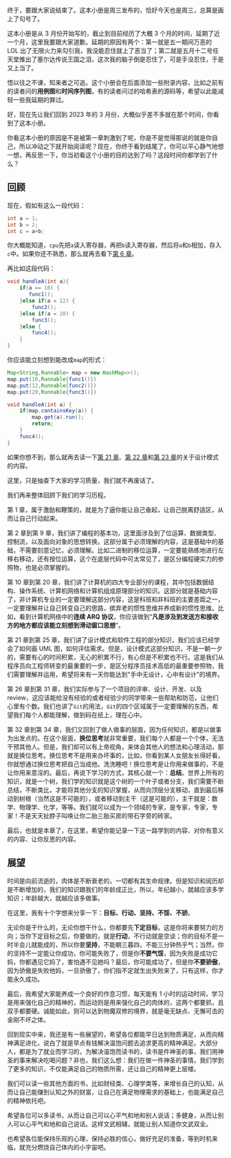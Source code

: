 ﻿终于，要跟大家说结束了。这本小册是周三发布的，恰好今天也是周三，总算是画上了句号了。

这本小册是从 3 月份开始写的，截止到目前经历了大概 3 个月的时间，延期了近一个月，这里我要跟大家道歉。延期的原因有两个：第一就是五一期间万恶的 LOL 出了无限火力来勾引我，我没能忍住就上了恶当了；第二就是五月十二号任天堂推出了塞尔达传说王国之泪，这次我的脑子倒是忍住了，可是手没忍住，于是又上当了。

悟以往之不谏，知来者之可追。这个小册会在后面添加一些附录内容，比如之前有的读者问的**用例图**和**时间序列图**，有的读者问过的哈希表的源码等，希望以此能减轻一些我延期的罪过。

好，现在先让我们回到 2023 年的 3 月份，大概似乎差不多就在那个时间，你看到了这本小册。

你看这本小册的原因是不是被第一章刺激到了呢，你是不是觉得那说的就是你自己，所以冲动之下就开始阅读呢？现在，你终于看到结尾了，你可以平心静气地想一想，再反思一下，你当初看这个小册的目的达到了吗？这段时间你都学到了什么？

## 回顾

现在，假如有这么一段代码：

```java
int a = 1;
int b = 2;
int c = a+b;
```

你大概能知道，`cpu`先把`a`读入寄存器，再把`b`读入寄存器，然后将`a`和`b`相加，存入`c`中。如果你还不熟悉，那么就再去看下[第 6 章](https://juejin.cn/book/7196580339181944872/section/7196589491266519080?utm_source=profile_book)。

再比如这段代码：

```java
void handleA(int a){
    if(a == 10) {
       func1();
    }else if(a = 12) {
        func2();
    }else if(a = 20) {
        func3();
    }else {
        func4();
    } 
}
```

你应该能立刻想到能改成`map`的形式：

```java
Map<String,Runnable> map = new HashMap<>();
map.put(10,Runnable{func1()})
map.put(12,Runnable{func2()})
map.put(20,Runnable{func3()})

void handleA(int a) {
    if(map.containsKey(a)) {
        map.get(a).run();
        return;
    }
    func4();
}
```

如果你想不到，那么就再去读一下[第 21 章](https://juejin.cn/book/7196580339181944872/section/7196591861673230371?utm_source=profile_book)、[第 22 章](https://juejin.cn/book/7196580339181944872/section/7196592051146719272?utm_source=profile_book)和[第 23 章](https://juejin.cn/book/7196580339181944872/section/7196592164002856960?utm_source=profile_book)的关于设计模式的内容。

这里，只是抽查下大家的学习质量，我们就不再废话了。

我们再来整体回顾下我们的学习历程。

第 1 章，属于激励和鞭策的，就是为了逼你能让自己奋起，让自己脱离舒适区，从而让自己行动起来。

第 2 章到第 9 章，我们讲了编程的基本功，这里面涉及到了位运算、数据类型、控制流，以及面向对象的思想转换。这部分属于必须理解的内容，这是基础中的基础，不需要刻意记忆，必须理解。比如二进制的移位运算，一定要能熟练地进行左移右移动，还有按位运算，这个在底层代码中可太常见了，是区分编程硬实力的参照物，也是必须掌握的。

第 10 章到第 20 章，我们讲了计算机的四大专业部分的课程，其中包括数据结构、操作系统、计算机网络和计算机组成原理部分的知识。这部分就是基础内容了，非计算机专业的一定要理解这部分内容，这是科班和非科班的主要差距之一，一定要理解并让自己转变自己的思路，摈弃老的惯性思维并养成新的惯性思维。比如，看到计算机网络中的**连续 ARQ 协议**，你应该做到“**凡是涉及到发送方和接收方的地方都应该能立刻想到滑动窗口思想**”。

第 21 章到第 25 章，我们讲了设计模式和软件工程的部分知识，我们应该已经学会了如何画 UML 图，如何评估需求。但是，设计模式这部分知识，不是一朝一夕的，需要有心的时间积累，无心的积累不行，有心但是不积累也不行。这是我们从程序员向工程师转变的最重要的一步，是区分程序员技术高低的最重要参照物，我们需要理解并运用，希望将来有一天你能达到"手中无设计，心中有设计"的境界。

第 26 章到第 31 章，我们实际参与了一个项目的评审、设计、开发、以及 review，这应该能给没有经验的或者经验少的同学带来一些帮助和防范，让他们心里有个数。我们也讲了`Git`的用法，`Git`的四个区域属于一定要理解的东西，希望我们每个人都能理解，做到码在纸上，理在心中。

第 32 章到第 34 章，我们又回到了做人做事的层面，因为任何知识，都是以做事为出发点的。在这个层面，**换位思考**就非常重要，我们每个人都是一个个体，无法干预其他人。但是，我们却可以有上帝视角，来体会其他人的想法和心理活动，那就是换位思考。换位思考不是用来办坏事的，比如，你看到某人女朋友长得好看，你就想通过换位思考把自己当成他。洗洗睡吧！换位思考是让你用来做事的，不是让你用来意淫的。最后，再说下学习的方式，其核心就一个：**总结**。世界上所有的知识，就是一个树，我们学的知识就是这个树的一个叶子或者分支，我们需要不断总结，不断类比，才能将其他分支的知识掌握，从而向顶层分支移动，直到最后移动到树根（当然这是不可能的），或者移动到主干（这是可能的），主干就是：数学、物理学、化学，等等。我们就可以成为一个领域的专家，是专家，专家，专家！不是天天扯脖子叫唤让你二胎三胎买房的带石字旁的砖家。

最后，也就是本章了，在这里，希望你能记录一下这一路学到的内容、对你有意义的内容、让你反思的内容。



## 展望

时间是向前流逝的，肉体是不断衰老的，一切都有其生命规律。但是知识和阅历却是不断增加的，我们的知识跟我们的年龄成正比，所以，年纪越小，就越应该多学知识；年龄越大，就越应该多做事。

在这里，我有十个字想来分享一下：**目标、行动、坚持、不馁、不骄**。

无论你是干什么的，无论你想干什么，你都要先**下定目标**，这是你将来要努力的方向；当你下定目标之后，你要做的，就是**行动**，不行动就是空谈；你的目标不是一时半会儿就能成的，所以你要**坚持**，不能朝三暮四，不能三分钟热乎气；当然，你的坚持不一定能让你成功，你可能失败了，但是你**不要气馁**，因为失败是成功它妈，你都遇见它妈了，害怕遇不见她吗？最后，你可能成功了，但是你**不要骄傲**，因为骄傲是失败他妈，一旦骄傲了，你们指不定就生出失败来了，只有这样，你才能永久成功。

最后，我希望大家能养成一个良好的作息习惯，每天能有 1 小时的运动时间，学习是用来强化自己的精神的，而运动则是用来强化自己的肉体的，这两个都要抓，且双手都要硬。诚能如此，则可以达到物魔双修的境界，就是毫无缺点、无懈可击的金刚不坏之体。


回到现实中来，我还是有一些展望的，希望各位都能早日达到物质满足，从而向精神满足进化，说白了就是早点有钱解决温饱问题去追求更高的精神满足。大部分人，都是为了就业而学习的，为解决温饱而读书的，读书是件神圣的事，我们用神圣的事来解决吃喝问题？非也，我们这么想：我们在做一件神圣的事情，我们学到了更多的知识，不仅能满足自己的物质所需，还让自己的精神更上层楼。

我们可以读一些其他方面的书，比如财经类、心理学类等，来增长自己的认知，从而让自己能赚到认知之外的财富，让自己在满足物理需求的基础上，也能满足自己的精神依托吧。

希望各位可以多读书，从而让自己可以心平气和地和别人说话；多健身，从而让别人可以心平气和地和自己说话。这样文武相辅，就能让别人知道你文武双全。

也希望各位能保持乐观的心理，保持必胜的信心，做好充足的准备，等到时机来临，就充分燃烧自己体内的小宇宙吧。





